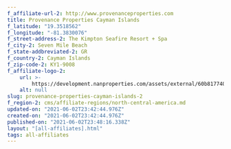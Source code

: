 ```yaml
---
f_affiliate-url-2: http://www.provenanceproperties.com
title: Provenance Properties Cayman Islands
f_latitude: "19.3518562"
f_longitude: "-81.3830076"
f_street-address-2: The Kimpton Seafire Resort + Spa­
f_city-2: Seven Mile Beach­
f_state-addbreviated-2: GR­
f_country-2: Cayman Islands
f_zip-code-2: KY1-9008
f_affiliate-logo-2:
    url: >-
        https://development.nanproperties.com/assets/external/60b81774013d68a756b1e1cf_6077d8557a4adf471f5f6c31_603310d819fa8content_ppci_colour_rgb-1.jpeg
    alt: null
slug: provenance-properties-cayman-islands-2
f_region-2: cms/affiliate-regions/north-central-america.md
updated-on: "2021-06-02T23:42:44.976Z"
created-on: "2021-06-02T23:42:44.976Z"
published-on: "2021-06-02T23:48:16.338Z"
layout: "[all-affiliates].html"
tags: all-affiliates
---
```

